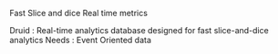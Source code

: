 Fast Slice and dice
Real time metrics




Druid : Real-time analytics database designed for fast slice-and-dice analytics
Needs : Event Oriented data

